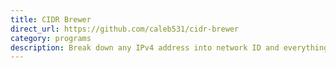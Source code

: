 ```yaml
---
title: CIDR Brewer
direct_url: https://github.com/caleb531/cidr-brewer
category: programs
description: Break down any IPv4 address into network ID and everything else
---
```

